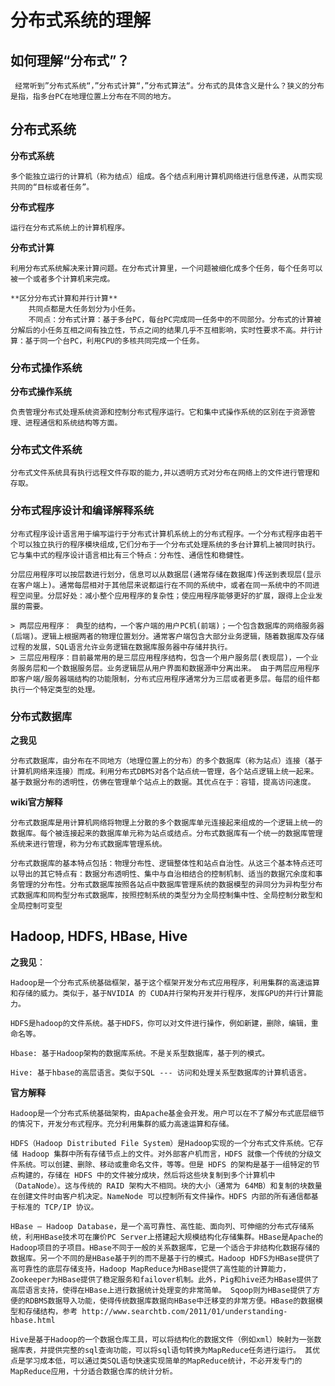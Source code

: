 # 分布式系统的理解

## 如何理解“分布式”？

     经常听到”分布式系统“，”分布式计算“，”分布式算法“。分布式的具体含义是什么？狭义的分布是指，指多台PC在地理位置上分布在不同的地方。

## 分布式系统

**分布式系统** 

    多个能独立运行的计算机（称为结点）组成。各个结点利用计算机网络进行信息传递，从而实现共同的“目标或者任务”。

**分布式程序** 

    运行在分布式系统上的计算机程序。

**分布式计算** 

    利用分布式系统解决来计算问题。在分布式计算里，一个问题被细化成多个任务，每个任务可以被一个或者多个计算机来完成。

    **区分分布式计算和并行计算**
        共同点都是大任务划分为小任务。
        不同点：分布式计算：基于多台PC，每台PC完成同一任务中的不同部分。分布式的计算被分解后的小任务互相之间有独立性，节点之间的结果几乎不互相影响，实时性要求不高。并行计算：基于同一个台PC，利用CPU的多核共同完成一个任务。

### 分布式操作系统

**分布式操作系统** 

    负责管理分布式处理系统资源和控制分布式程序运行。它和集中式操作系统的区别在于资源管理、进程通信和系统结构等方面。

### 分布式文件系统

    分布式文件系统具有执行远程文件存取的能力,并以透明方式对分布在网络上的文件进行管理和存取。

### 分布式程序设计和编译解释系统

    分布式程序设计语言用于编写运行于分布式计算机系统上的分布式程序。一个分布式程序由若干个可以独立执行的程序模块组成,它们分布于一个分布式处理系统的多台计算机上被同时执行。它与集中式的程序设计语言相比有三个特点：分布性、通信性和稳健性。

    分层应用程序可以按层数进行划分，信息可以从数据层(通常存储在数据库)传送到表现层(显示在客户端上)。通常每层相对于其他层来说都运行在不同的系统中，或者在同一系统中的不同进程空间里。分层好处：减小整个应用程序的复杂性；使应用程序能够更好的扩展，跟得上企业发展的需要。 

    > 两层应用程序： 典型的结构，一个客户端的用户PC机(前端)；一个包含数据库的网络服务器(后端)。逻辑上根据两者的物理位置划分。通常客户端包含大部分业务逻辑，随着数据库及存储过程的发展，SQL语言允许业务逻辑在数据库服务器中存储并执行。 
    > 三层应用程序：目前最常用的是三层应用程序结构，包含一个用户服务层(表现层)，一个业务服务层和一个数据服务层。业务逻辑层从用户界面和数据源中分离出来。 由于两层应用程序即客户端/服务器端结构的功能限制，分布式应用程序通常分为三层或者更多层。每层的组件都执行一个特定类型的处理。

### 分布式数据库

**之我见** 

    分布式数据库，由分布在不同地方（地理位置上的分布）的多个数据库（称为站点）连接（基于计算机网络来连接）而成。利用分布式DBMS对各个站点统一管理，各个站点逻辑上统一起来。基于数据分布的透明性，仿佛在管理单个站点上的数据。其优点在于：容错，提高访问速度。

**wiki官方解释** 

    分布式数据库是用计算机网络将物理上分散的多个数据库单元连接起来组成的一个逻辑上统一的数据库。每个被连接起来的数据库单元称为站点或结点。分布式数据库有一个统一的数据库管理系统来进行管理，称为分布式数据库管理系统。

    分布式数据库的基本特点包括：物理分布性、逻辑整体性和站点自治性。从这三个基本特点还可以导出的其它特点有：数据分布透明性、集中与自治相结合的控制机制、适当的数据冗余度和事务管理的分布性。分布式数据库按照各站点中数据库管理系统的数据模型的异同分为异构型分布式数据库和同构型分布式数据库，按照控制系统的类型分为全局控制集中性、全局控制分散型和全局控制可变型

## Hadoop, HDFS, HBase, Hive

**之我见**：

    Hadoop是一个分布式系统基础框架，基于这个框架开发分布式应用程序，利用集群的高速运算和存储的威力。类似于，基于NVIDIA 的 CUDA并行架构开发并行程序，发挥GPU的并行计算能力。

    HDFS是hadoop的文件系统。基于HDFS，你可以对文件进行操作，例如新建，删除，编辑，重命名等。

    Hbase: 基于Hadoop架构的数据库系统。不是关系型数据库，基于列的模式。

    Hive: 基于hbase的高层语言。类似于SQL --- 访问和处理关系型数据库的计算机语言。

**官方解释**

    Hadoop是一个分布式系统基础架构，由Apache基金会开发。用户可以在不了解分布式底层细节的情况下，开发分布式程序。充分利用集群的威力高速运算和存储。

    HDFS（Hadoop Distributed File System）是Hadoop实现的一个分布式文件系统。它存储 Hadoop 集群中所有存储节点上的文件。对外部客户机而言，HDFS 就像一个传统的分级文件系统。可以创建、删除、移动或重命名文件，等等。但是 HDFS 的架构是基于一组特定的节点构建的，存储在 HDFS 中的文件被分成块，然后将这些块复制到多个计算机中（DataNode）。这与传统的 RAID 架构大不相同。块的大小（通常为 64MB）和复制的块数量在创建文件时由客户机决定。NameNode 可以控制所有文件操作。HDFS 内部的所有通信都基于标准的 TCP/IP 协议。

    HBase – Hadoop Database，是一个高可靠性、高性能、面向列、可伸缩的分布式存储系统，利用HBase技术可在廉价PC Server上搭建起大规模结构化存储集群。HBase是Apache的Hadoop项目的子项目。HBase不同于一般的关系数据库，它是一个适合于非结构化数据存储的数据库。另一个不同的是HBase基于列的而不是基于行的模式。Hadoop HDFS为HBase提供了高可靠性的底层存储支持，Hadoop MapReduce为HBase提供了高性能的计算能力，Zookeeper为HBase提供了稳定服务和failover机制。此外，Pig和hive还为HBase提供了高层语言支持，使得在HBase上进行数据统计处理变的非常简单。 Sqoop则为HBase提供了方便的RDBMS数据导入功能，使得传统数据库数据向HBase中迁移变的非常方便。HBase的数据模型和存储结构，参考 http://www.searchtb.com/2011/01/understanding-hbase.html

    Hive是基于Hadoop的一个数据仓库工具，可以将结构化的数据文件（例如xml）映射为一张数据库表，并提供完整的sql查询功能，可以将sql语句转换为MapReduce任务进行运行。 其优点是学习成本低，可以通过类SQL语句快速实现简单的MapReduce统计，不必开发专门的MapReduce应用，十分适合数据仓库的统计分析。

